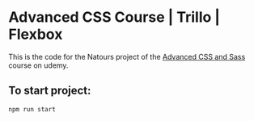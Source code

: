 # Advanced CSS Course | Trillo | Flexbox

This is the code for the Natours project of the [Advanced CSS and Sass](https://nventive.udemy.com/course/advanced-css-and-sass) course on udemy. 

## To start project:

```sh
npm run start
```
